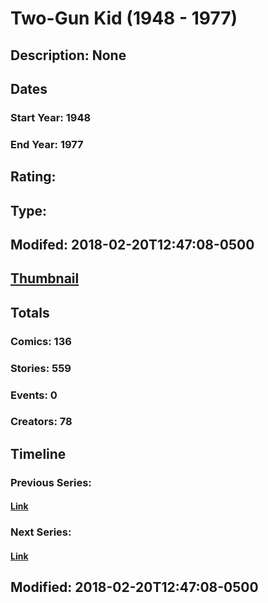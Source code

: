 # Two-Gun Kid (1948 - 1977)
## Description: None
## Dates
### Start Year: 1948
### End Year: 1977
## Rating: 
## Type: 
## Modifed: 2018-02-20T12:47:08-0500
## [Thumbnail](http://i.annihil.us/u/prod/marvel/i/mg/9/50/5a8c5f04e3f33.jpg)
## Totals
### Comics: 136
### Stories: 559
### Events: 0
### Creators: 78
## Timeline
### Previous Series: 
#### [Link]()
### Next Series: 
#### [Link]()
## Modified: 2018-02-20T12:47:08-0500